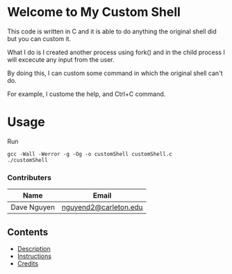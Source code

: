 # Welcome to My Custom Shell

This code is written in C and it is able to do anything the original shell did but you can custom it.

What I do is I created another process using fork() and in the child process I will excecute any input from the user.

By doing this, I can custom some command in which the original shell can't do.

For example, I custome the help, and Ctrl+C command.

# Usage

Run

```
gcc -Wall -Werror -g -Og -o customShell customShell.c
./customShell
```

### Contributers

| Name        | Email                 |
| ----------- | --------------------- |
| Dave Nguyen | nguyend2@carleton.edu |

## Contents

- [Description](#description)
- [Instructions](#instructions)
- [Credits](#credits)
